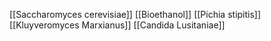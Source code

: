 [[Saccharomyces cerevisiae]]
[[Bioethanol]]
[[Pichia stipitis]]
[[Kluyveromyces Marxianus]]
[[Candida Lusitaniae]]
